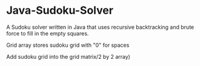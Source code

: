 # Java-Sudoku-Solver
A Sudoku solver written in Java that uses recursive backtracking and brute force to fill in the empty squares.

Grid array stores sudoku grid with "0" for spaces

Add sudoku grid into the grid matrix/2 by 2 array)


